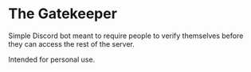 # The Gatekeeper

Simple Discord bot meant to require people to verify themselves before they can access the rest of the server.

Intended for personal use.
